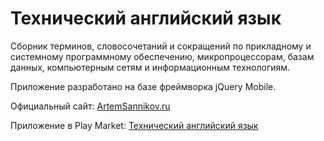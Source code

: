 # Технический английский язык

Сборник терминов, словосочетаний и сокращений по прикладному и системному программному обеспечению, микропроцессорам, базам данных, компьютерным сетям и информационным технологиям.

Приложение разработано на базе фреймворка jQuery Mobile.

Официальный сайт: [ArtemSannikov.ru](http://artemsannikov.ru)

Приложение в Play Market: [Технический английский язык](https://play.google.com/store/apps/details?id=com.technical.english)